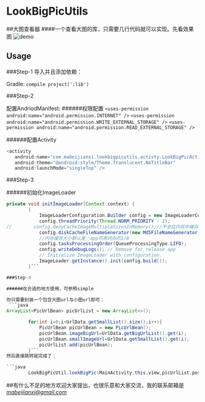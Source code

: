 # LookBigPicUtils

##大图查看器
####一个查看大图的库，只需要几行代码就可以实现。先看效果图
![demo](http://7xq6db.com1.z0.glb.clouddn.com/lookbigpic.gif)

## Usage

###Step-1
导入并且添加依赖：

Gradle:
`compile project(':lib')`

###Step-2

配置AndriodManifest:
######权限配置
`<uses-permission android:name="android.permission.INTERNET" />`
`<uses-permission android:name="android.permission.WRITE_EXTERNAL_STORAGE" />`
`<uses-permission android:name="android.permission.READ_EXTERNAL_STORAGE" />`

######配置Activity

```java
<activity
   android:name="com.mabeijianxi.lookbigpicutils.activty.LookBigPicActivity"
   android:theme="@android:style/Theme.Translucent.NoTitleBar"
   android:launchMode="singleTop" />
```

###Step-3

######初始化ImageLoader
```java
private void initImageLoader(Context context) {
        {
            ImageLoaderConfiguration.Builder config = new ImageLoaderConfiguration.Builder(context);
            config.threadPriority(Thread.NORM_PRIORITY - 2);
//        config.denyCacheImageMultipleSizesInMemory();//不会在内存中缓存多个大小的图片
            config.diskCacheFileNameGenerator(new Md5FileNameGenerator());//为了保证图片名称唯一
            //内存缓存大小默认是：app可用内存的1/8
            config.tasksProcessingOrder(QueueProcessingType.LIFO);
            config.writeDebugLogs(); // Remove for release app
            // Initialize ImageLoader with configuration.
            ImageLoader.getInstance().init(config.build());
        }```

###Step-4

######在合适的地方使用，可参照simple

你只需要封装一个包含大图url与小图url即可：
 ```java
ArrayList<PicUrlBean> picUrlList = new ArrayList<>();

        for(int i=0;i<UrlData.getSmallList().size();i++){
            PicUrlBean picUrlBean = new PicUrlBean();
            picUrlBean.imageBigUrl=UrlData.getBigUrlList().get(i);
            picUrlBean.smallImageUrl=UrlData.getSmallList().get(i);
            picUrlList.add(picUrlBean);
        }```
然后直接跳转就完成了：

```java
        LookBigPicUtil.lookBigPic(MainActivity.this,view,picUrlList,position,4,4,3);
```

##有什么不足的地方欢迎大家提出，也很乐意和大家交流，我的联系邮箱是*mabeijianxi@gmail.com*